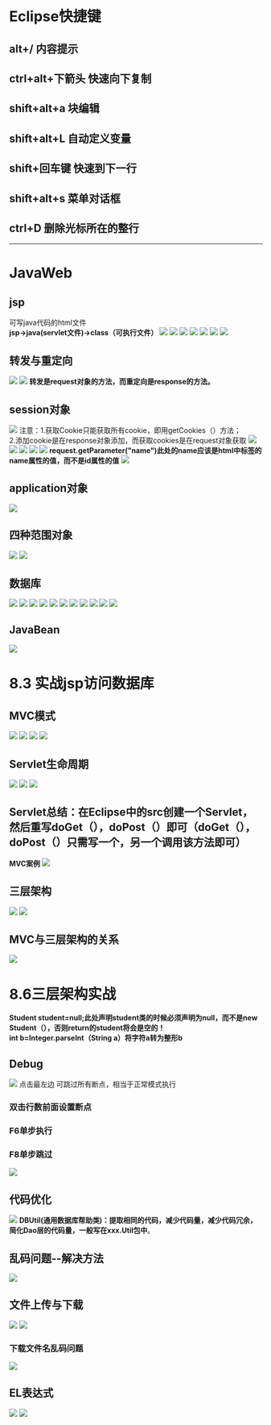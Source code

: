 
# Eclipse快捷键
## alt+/ 内容提示
## ctrl+alt+下箭头  快速向下复制
## shift+alt+a  块编辑
## shift+alt+L 自动定义变量
## shift+回车键 快速到下一行
## shift+alt+s 菜单对话框  
## ctrl+D 删除光标所在的整行

***
# JavaWeb  
## jsp
可写java代码的html文件  
**jsp->java(servlet文件)->class（可执行文件）**
![](pictures/_20190729173139.png)
![](pictures/_20190729175214.png)
![](pictures/_20190729180458.png)
![](pictures/_20190729201120.png)
![](pictures/_20190729202004.png)
![](pictures/_20190729204811.png)
![](pictures/_20190729204544.png)
## 转发与重定向
![](pictures/_20190729211551.png)
![](pictures/_20190729211353.png)
**转发是request对象的方法，而重定向是response的方法。**
## session对象
![](pictures/_20190729214355.png)
注意：1.获取Cookie只能获取所有cookie，即用getCookies（）方法；  
2.添加cookie是在response对象添加，而获取cookies是在request对象获取
![](pictures/_20190729214837.png)
![](pictures/_20190730194557.png)
![](pictures/_20190730194524.png)
![](pictures/_20190730194309.png)
![](pictures/_20190730233645.png)
**request.getParameter("name")此处的name应该是html中标签的name属性的值，而不是id属性的值**
![](pictures/_20190801003314.png)
## application对象
![](pictures/_20190801004530.png)
## 四种范围对象
![](pictures/_20190801125803.png)
![](pictures/_20190801131758.png)
## 数据库
![](pictures/_20190801133218.png)
![](pictures/_20190801141227.png)
![](pictures/_20190801192956.png)
![](pictures/_20190801195136.png)
![](pictures/_20190801195529.png)
![](pictures/_20190802171836.png)
![](pictures/_20190802171735.png)
![](pictures/_20190802173825.png)
![](pictures/_20190802173915.png)
![](pictures/_20190802223409.png)
![](pictures/_20190802235833.png)
## JavaBean
![](pictures/_20190803012458.png)
# 8.3 实战jsp访问数据库
## MVC模式
![](pictures/_20190803215654.png)
![](pictures/_20190803220524.png)
![](pictures/_20190803221029.png)
![](pictures/_20190803222047.png)
## Servlet生命周期
![](pictures/_20190804113042.png)
![](pictures/_20190804173644.png)
![](pictures/_20190804174443.png)
## Servlet总结：在Eclipse中的src创建一个Servlet，然后重写doGet（），doPost（）即可（doGet（），doPost（）只需写一个，另一个调用该方法即可）
**MVC案例**
![](pictures/_20190804190653.png)
## 三层架构
![](pictures/_20190804223524.png)
![](pictures/_20190804224146.png)
## MVC与三层架构的关系
![](pictures/_20190804223326.png)
# 8.6三层架构实战
**Student student=null;此处声明student类的时候必须声明为null，而不是new Student（），否则return的student将会是空的！**  
**int b=Integer.parseInt（String a）将字符a转为整形b**
## Debug
![](pictures/_20190807150542.png)
点击最左边 可跳过所有断点，相当于正常模式执行
### 双击行数前面设置断点
### F6单步执行
### F8单步跳过
![](pictures/_20190807150401.png)
## 代码优化
![](pictures/_20190807150813.png)
**DBUtil(通用数据库帮助类)：提取相同的代码，减少代码量，减少代码冗余，简化Dao层的代码量，一般写在xxx.Util包中**。
## 乱码问题--解决方法
![](pictures/_20190809115020.png)
## 文件上传与下载
![](pictures/_20190809151543.png)
![](pictures/_20190809153121.png) 
### 下载文件名乱码问题
![](pictures/_20190811140001.png)
## EL表达式
![](pictures/_20190811141543.png)
![](pictures/)